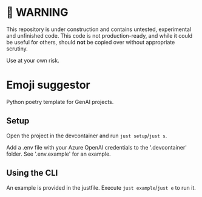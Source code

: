 # 🚧 WARNING

This repository is under construction and contains untested, experimental and unfinished code. This code is not production-ready, and while it could be useful for others, should **not** be copied over without appropriate scrutiny.

Use at your own risk.

# Emoji suggestor

Python poetry template for GenAI projects.

## Setup

Open the project in the devcontainer and run `just setup`/`just s`.

Add a .env file with your Azure OpenAI credentials to the '.devcontainer' folder. See '.env.example' for an example.

## Using the CLI

An example is provided in the justfile. Execute `just example`/`just e` to run it.
